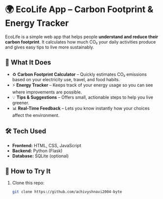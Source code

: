 # 🌍 EcoLife App – Carbon Footprint & Energy Tracker

EcoLife is a simple web app that helps people **understand and reduce their carbon footprint**. It calculates how much CO₂ your daily activities produce and gives easy tips to live more sustainably.

## 🚀 What It Does
- ♻️ **Carbon Footprint Calculator** – Quickly estimates CO₂ emissions based on your electricity use, travel, and food habits.  
- ⚡ **Energy Tracker** – Keeps track of your energy usage so you can see where improvements are possible.  
- 💡 **Tips & Suggestions** – Offers small, actionable steps to help you live greener.  
- 📊 **Real-Time Feedback** – Lets you know instantly how your choices affect the environment.  

## 🛠️ Tech Used
- **Frontend:** HTML, CSS, JavaScript  
- **Backend:** Python (Flask)  
- **Database:** SQLite (optional)  

## 📂 How to Try It
1. Clone this repo:
   ```bash
   git clone https://github.com/achivyshnavi2004-byte
